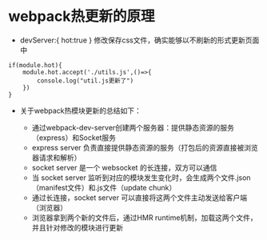 # webpack热更新的原理

* devServer:{ hot:true }   修改保存css文件，确实能够以不刷新的形式更新页面中

```
if(module.hot){
    module.hot.accept('./utils.js',()=>{
        console.log("util.js更新了")
    })
}

```

* 关于webpack热模块更新的总结如下：

    - 通过webpack-dev-server创建两个服务器：提供静态资源的服务（express）和Socket服务
    - express server 负责直接提供静态资源的服务（打包后的资源直接被浏览器请求和解析）
    - socket server 是一个 websocket 的长连接，双方可以通信
    - 当 socket server 监听到对应的模块发生变化时，会生成两个文件.json（manifest文件）和.js文件（update chunk）
    - 通过长连接，socket server 可以直接将这两个文件主动发送给客户端（浏览器）
    - 浏览器拿到两个新的文件后，通过HMR runtime机制，加载这两个文件，并且针对修改的模块进行更新




